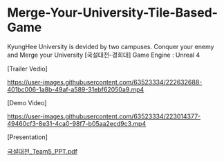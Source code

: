 # Merge-Your-University-Tile-Based-Game
KyungHee University is devided by two campuses. Conquer your enemy and Merge your University
[국설대전-경희대]
Game Engine : Unreal 4

[Trailer Vedio]

https://user-images.githubusercontent.com/63523334/222632688-401bc006-1a8b-49af-a589-31ebf62050a9.mp4


[Demo Video]


https://user-images.githubusercontent.com/63523334/223014377-49460cf3-8e31-4ca0-98f7-b05aa2ecd9c3.mp4



[Presentation]

[국설대전_Team5_PPT.pdf](https://github.com/SNG0407/Merge-Your-University-Tile-Based-Game/files/10878213/_Team5_PPT.pdf)

